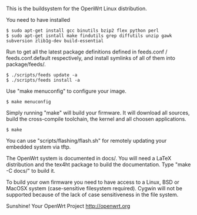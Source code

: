 This is the buildsystem for the OpenWrt Linux distribution.

You need to have installed
```
$ sudo apt-get install gcc binutils bzip2 flex python perl 
$ sudo apt-get isntall make findutils grep diffutils unzip gawk subversion zlib1g-dev build-essential
```
Run to get all the latest package definitions defined in feeds.conf / feeds.conf.default respectively, and install symlinks of all of them into
package/feeds/.
```
$ ./scripts/feeds update -a
$ ./scripts/feeds install -a 
```
Use "make menuconfig" to configure your image.
```
$ make menuconfig
```

Simply running "make" will build your firmware. It will download all sources, build the cross-compile toolchain, 
the kernel and all choosen applications.
```
$ make
```

You can use "scripts/flashing/flash.sh" for remotely updating your embedded
system via tftp.

The OpenWrt system is documented in docs/. You will need a LaTeX distribution
and the tex4ht package to build the documentation. Type "make -C docs/" to build it.

To build your own firmware you need to have access to a Linux, BSD or MacOSX system
(case-sensitive filesystem required). Cygwin will not be supported because of
the lack of case sensitiveness in the file system.


Sunshine!
	Your OpenWrt Project
	http://openwrt.org


